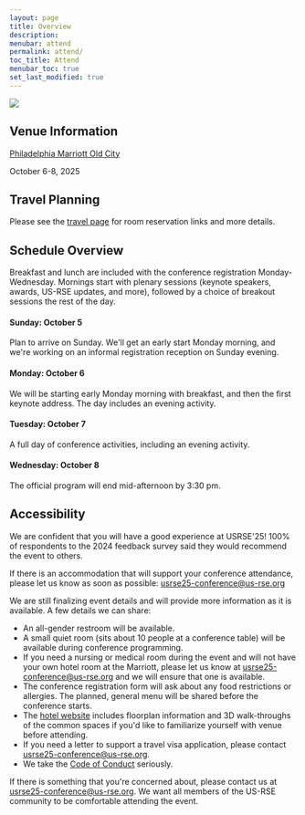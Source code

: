 ```yaml
---
layout: page
title: Overview
description: 
menubar: attend
permalink: attend/
toc_title: Attend
menubar_toc: true
set_last_modified: true
---
```


<img src = "https://us-rse.org/usrse25/assets/img/group_long.jpg">

## Venue Information

[Philadelphia Marriott Old City](https://www.marriott.com/en-us/hotels/phlmo-philadelphia-marriott-old-city/overview/)

October 6-8, 2025

## Travel Planning

Please see the [travel page](travel/) for room reservation links and more details.

<a name="sched_overview"></a>
## Schedule Overview

Breakfast and lunch are included with the conference registration Monday-Wednesday.  Mornings start with plenary sessions (keynote speakers, awards, US-RSE updates, and more), followed by a choice of breakout sessions the rest of the day.

#### Sunday: October 5

Plan to arrive on Sunday.  We'll get an early start Monday morning, and we're working on an informal registration reception on Sunday evening.

#### Monday: October 6

We will be starting early Monday morning with breakfast, and then the first keynote address.  The day includes an evening activity.

#### Tuesday: October 7

A full day of conference activities, including an evening activity.

#### Wednesday: October 8

The official program will end mid-afternoon by 3:30 pm.  



## Accessibility

We are confident that you will have a good experience at USRSE'25!  100% of respondents to the 2024 feedback survey said they would recommend the event to others.

If there is an accommodation that will support your conference attendance, please let us know as soon as possible: [usrse25-conference@us-rse.org](mailto:usrse25-conference@us-rse.org)

We are still finalizing event details and will provide more information as it is available.  A few details we can share:

* An all-gender restroom will be available.
* A small quiet room (sits about 10 people at a conference table) will be available during conference programming.
* If you need a nursing or medical room during the event and will not have your own hotel room at the Marriott, please let us know at [usrse25-conference@us-rse.org](mailto:usrse25-conference@us-rse.org) and we will ensure that one is available.
* The conference registration form will ask about any food restrictions or allergies.  The planned, general menu will be shared before the conference starts.
* The [hotel website](https://www.marriott.com/en-us/hotels/phlmo-philadelphia-marriott-old-city/overview/) includes floorplan information and 3D walk-throughs of the common spaces if you'd like to familiarize yourself with venue before attending.
* If you need a letter to support a travel visa application, please contact [usrse25-conference@us-rse.org](mailto:usrse25-conference@us-rse.org).
* We take the [Code of Conduct](https://us-rse.org/usrse25/about/code-of-conduct/) seriously.

If there is something that you're concerned about, please contact us at [usrse25-conference@us-rse.org](mailto:usrse25-conference@us-rse.org).  We want all members of the US-RSE community to be comfortable attending the event. 


